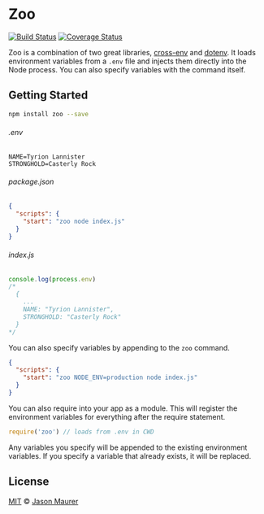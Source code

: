 # Zoo

[![Build Status](https://travis-ci.org/jsonmaur/zoo.svg?branch=master)](https://travis-ci.org/jsonmaur/zoo)
[![Coverage Status](https://coveralls.io/repos/github/jsonmaur/zoo/badge.svg?branch=master)](https://coveralls.io/github/jsonmaur/zoo?branch=master)

Zoo is a combination of two great libraries, [cross-env](https://github.com/kentcdodds/cross-env) and [dotenv](https://github.com/motdotla/dotenv). It loads environment variables from a `.env` file and injects them directly into the Node process. You can also specify variables with the command itself.

## Getting Started

```bash
npm install zoo --save
```

###### .env
```
NAME=Tyrion Lannister
STRONGHOLD=Casterly Rock
```

###### package.json
```json
{
  "scripts": {
    "start": "zoo node index.js"
  }
}
```

###### index.js
```javascript
console.log(process.env)
/*
  {
    ...
    NAME: "Tyrion Lannister",
    STRONGHOLD: "Casterly Rock"
  }
*/
```

You can also specify variables by appending to the `zoo` command.

```json
{
  "scripts": {
    "start": "zoo NODE_ENV=production node index.js"
  }
}
```

You can also require into your app as a module. This will register the environment variables for everything after the require statement.

```javascript
require('zoo') // loads from .env in CWD
```

Any variables you specify will be appended to the existing environment variables. If you specify a variable that already exists, it will be replaced.

<a name="license"></a>
## License

[MIT](LICENSE) © [Jason Maurer](http://maur.co)
